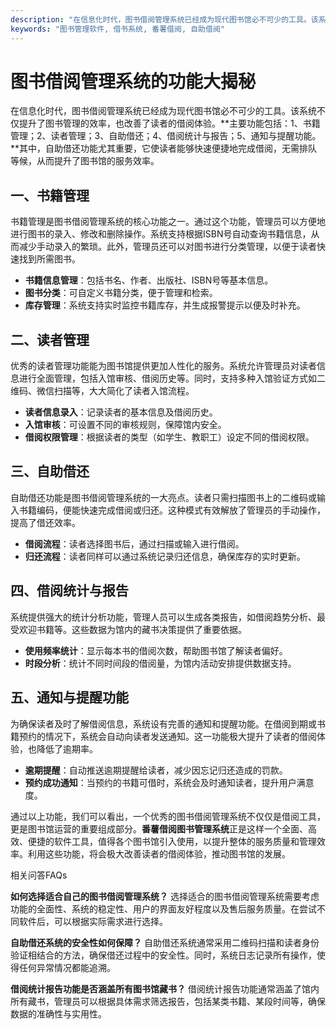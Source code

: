 ```yaml
---
description: "在信息化时代，图书借阅管理系统已经成为现代图书馆必不可少的工具。该系统不仅提升了图书管理的效率，也改善了读者的借阅体验。**主要功能包括：1、书籍管理；2、读者管理；3、自助借还；4、借阅统计与报告；5、通知与提醒功能。**其中，自助借还功能尤其重要，它使读者能够快速便捷地完成借阅，无需排队等候，从而提升了图书馆的服务效率。"
keywords: "图书管理软件, 借书系统, 番薯借阅, 自助借阅"
---
```

# 图书借阅管理系统的功能大揭秘

在信息化时代，图书借阅管理系统已经成为现代图书馆必不可少的工具。该系统不仅提升了图书管理的效率，也改善了读者的借阅体验。**主要功能包括：1、书籍管理；2、读者管理；3、自助借还；4、借阅统计与报告；5、通知与提醒功能。**其中，自助借还功能尤其重要，它使读者能够快速便捷地完成借阅，无需排队等候，从而提升了图书馆的服务效率。

## 一、书籍管理

书籍管理是图书借阅管理系统的核心功能之一。通过这个功能，管理员可以方便地进行图书的录入、修改和删除操作。系统支持根据ISBN号自动查询书籍信息，从而减少手动录入的繁琐。此外，管理员还可以对图书进行分类管理，以便于读者快速找到所需图书。

- **书籍信息管理**：包括书名、作者、出版社、ISBN号等基本信息。
- **图书分类**：可自定义书籍分类，便于管理和检索。
- **库存管理**：系统支持实时监控书籍库存，并生成报警提示以便及时补充。
  
## 二、读者管理

优秀的读者管理功能能为图书馆提供更加人性化的服务。系统允许管理员对读者信息进行全面管理，包括入馆审核、借阅历史等。同时，支持多种入馆验证方式如二维码、微信扫描等，大大简化了读者入馆流程。

- **读者信息录入**：记录读者的基本信息及借阅历史。
- **入馆审核**：可设置不同的审核规则，保障馆内安全。
- **借阅权限管理**：根据读者的类型（如学生、教职工）设定不同的借阅权限。

## 三、自助借还

自助借还功能是图书借阅管理系统的一大亮点。读者只需扫描图书上的二维码或输入书籍编码，便能快速完成借阅或归还。这种模式有效解放了管理员的手动操作，提高了借还效率。

- **借阅流程**：读者选择图书后，通过扫描或输入进行借阅。
- **归还流程**：读者同样可以通过系统记录归还信息，确保库存的实时更新。

## 四、借阅统计与报告

系统提供强大的统计分析功能，管理人员可以生成各类报告，如借阅趋势分析、最受欢迎书籍等。这些数据为馆内的藏书决策提供了重要依据。

- **使用频率统计**：显示每本书的借阅次数，帮助图书馆了解读者偏好。
- **时段分析**：统计不同时间段的借阅量，为馆内活动安排提供数据支持。

## 五、通知与提醒功能

为确保读者及时了解借阅信息，系统设有完善的通知和提醒功能。在借阅到期或书籍预约的情况下，系统会自动向读者发送通知。这一功能极大提升了读者的借阅体验，也降低了逾期率。

- **逾期提醒**：自动推送逾期提醒给读者，减少因忘记归还造成的罚款。
- **预约成功通知**：当预约的书籍可借时，系统会及时通知读者，提升用户满意度。

通过以上功能，我们可以看出，一个优秀的图书借阅管理系统不仅仅是借阅工具，更是图书馆运营的重要组成部分。**番薯借阅图书管理系统**正是这样一个全面、高效、便捷的软件工具，值得各个图书馆引入使用，以提升整体的服务质量和管理效率。利用这些功能，将会极大改善读者的借阅体验，推动图书馆的发展。

相关问答FAQs

**如何选择适合自己的图书借阅管理系统？** 选择适合的图书借阅管理系统需要考虑功能的全面性、系统的稳定性、用户的界面友好程度以及售后服务质量。在尝试不同软件后，可以根据实际需求进行选择。

**自助借还系统的安全性如何保障？** 自助借还系统通常采用二维码扫描和读者身份验证相结合的方法，确保借还过程中的安全性。同时，系统日志记录所有操作，使得任何异常情况都能追溯。

**借阅统计报告功能是否涵盖所有图书馆藏书？** 借阅统计报告功能通常涵盖了馆内所有藏书，管理员可以根据具体需求筛选报告，包括某类书籍、某段时间等，确保数据的准确性与实用性。

